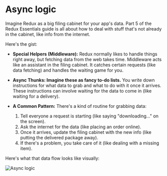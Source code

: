 # Async logic

Imagine Redux as a big filing cabinet for your app's data. Part 5 of the Redux Essentials guide is all about how to deal with stuff that's not already in the cabinet, like info from the internet.

Here's the gist:

- **Special Helpers (Middleware):** Redux normally likes to handle things right away, but fetching data from the web takes time. Middleware acts like an assistant in the filing cabinet. It catches certain requests (like data fetching) and handles the waiting game for you.

- **Async Thunks: Imagine these as fancy to-do lists.** You write down instructions for what data to grab and what to do with it once it arrives. These instructions can involve waiting for the data to come in (like waiting for a delivery).

- **A Common Pattern:** There's a kind of routine for grabbing data:
  1. Tell everyone a request is starting (like saying "downloading..." on the screen).
  2. Ask the internet for the data (like placing an order online).
  3. Once it arrives, update the filing cabinet with the new info (like putting the delivered package away).
  4. If there's a problem, you take care of it (like dealing with a missing item).

Here's what that data flow looks like visually:

![Async logic](https://redux.js.org/assets/images/ReduxAsyncDataFlowDiagram-d97ff38a0f4da0f327163170ccc13e80.gif)

